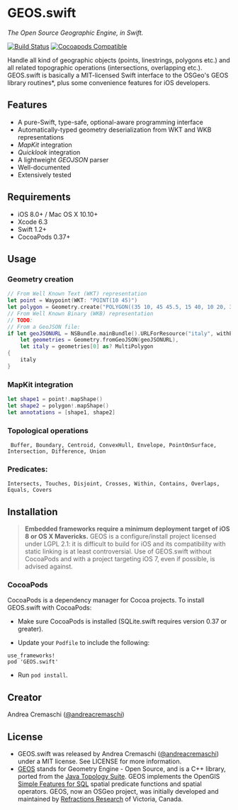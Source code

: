 # GEOS.swift
*The Open Source Geographic Engine, in Swift.*

[![Build Status](https://travis-ci.org/andreacremaschi/GEOS.swift.svg)](https://travis-ci.org/andreacremaschi/GEOS.swift)
[![Cocoapods Compatible](https://img.shields.io/cocoapods/v/GEOS.swift.svg)](https://img.shields.io/cocoapods/v/GEOS.swift.svg)

Handle all kind of geographic objects (points, linestrings, polygons etc.) and all related topographic operations (intersections, overlapping etc.). GEOS.swift is basically a MIT-licensed Swift interface to the OSGeo's GEOS library routines*, plus some convenience features for iOS developers.

## Features

* A pure-Swift, type-safe, optional-aware programming interface
* Automatically-typed geometry deserialization from WKT and WKB representations
* *MapKit* integration
* *Quicklook* integration
* A lightweight *GEOJSON* parser
* Well-documented
* Extensively tested

## Requirements

* iOS 8.0+ / Mac OS X 10.10+
* Xcode 6.3
* Swift 1.2+
* CocoaPods 0.37+

## Usage

### Geometry creation

```swift
// From Well Known Text (WKT) representation
let point = Waypoint(WKT: "POINT(10 45)")
let polygon = Geometry.create("POLYGON((35 10, 45 45.5, 15 40, 10 20, 35 10),(20 30, 35 35, 30 20, 20 30))")
// From Well Known Binary (WKB) representation
// TODO:
// From a GeoJSON file:
if let geoJSONURL = NSBundle.mainBundle().URLForResource("italy", withExtension: "geojson"),
    let geometries = Geometry.fromGeoJSON(geoJSONURL),
    let italy = geometries[0] as? MultiPolygon
{
    italy
}
```

### MapKit integration

```swift
let shape1 = point!.mapShape()
let shape2 = polygon!.mapShape()
let annotations = [shape1, shape2]
```

### Topological operations

` Buffer, Boundary, Centroid, ConvexHull, Envelope, PointOnSurface, Intersection, Difference, Union`

### Predicates:
`Intersects, Touches, Disjoint, Crosses, Within, Contains, Overlaps, Equals, Covers`

## Installation

> **Embedded frameworks require a minimum deployment target of iOS 8 or OS X Mavericks.**
> GEOS is a configure/install project licensed under LGPL 2.1: it is difficult to build for iOS and its compatibility with static linking is at least controversial. Use of GEOS.swift without CocoaPods and with a project targeting iOS 7, even if possible, is advised against.

### CocoaPods

CocoaPods is a dependency manager for Cocoa projects. To install GEOS.swift with CocoaPods:

* Make sure CocoaPods is installed (SQLite.swift requires version 0.37 or greater).

* Update your `Podfile` to include the following:

```
use_frameworks!
pod 'GEOS.swift'
```

* Run `pod install`.

## Creator

Andrea Cremaschi ([@andreacremaschi](https://twitter.com/andreacremaschi))

## License

* GEOS.swift was released by Andrea Cremaschi ([@andreacremaschi](https://twitter.com/andreacremaschi)) under a MIT license. See LICENSE for more information.
* [GEOS](http://trac.osgeo.org/geos/) stands for Geometry Engine - Open Source, and is a C++ library, ported from the [Java Topology Suite](http://sourceforge.net/projects/jts-topo-suite/). GEOS implements the OpenGIS [Simple Features for SQL](http://www.opengeospatial.org/standards/sfs) spatial predicate functions and spatial operators. GEOS, now an OSGeo project, was initially developed and maintained by [Refractions Research](http://www.refractions.net/) of Victoria, Canada.